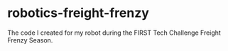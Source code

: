 # robotics-freight-frenzy

The code I created for my robot during the FIRST Tech Challenge Freight Frenzy Season.
